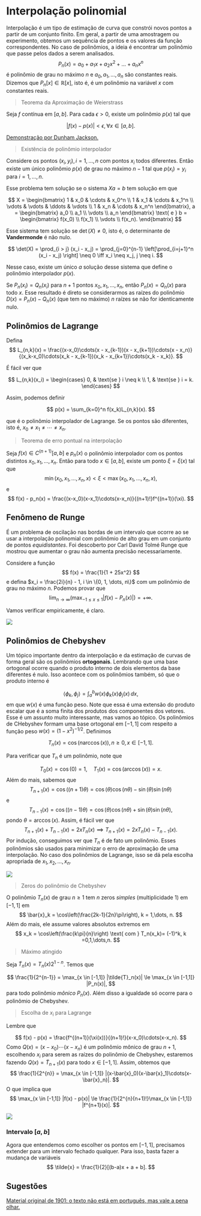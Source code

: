 # Interpolação polinomial 

Interpolação é um tipo de estimação de curva que constrói novos pontos a
partir de um conjunto finito. Em geral, a partir de uma amostragem ou
experimento, obtemos um sequência de pontos e os valores da função
correspondentes. No caso de polinômios, a ideia é encontrar um polinômio que
passe pelos dados a serem analisados. 
$$
P_n(x) = a_0 + a_1 x + a_2 x^2 + \dots + a_n x^n
$$
é polinômio de grau no máximo $n$ e $a_0, a_1, \dots, a_n$ são constantes
reais. Dizemos que $P_n[x] \in \mathbb{R}[x]$, isto é, é um polinômio na
variável $x$ com constantes reais. 

> Teorema da Aproximação de Weierstrass 

Seja $f$ contínua em $[a,b]$. Para cada $\epsilon > 0$, existe um polinômio
$p(x)$ tal que 

$$
|f(x) - p(x)| < \epsilon, \forall x \in [a,b].
$$

[Demonstração por Dunham Jackson.](http://vigo.ime.unicamp.br/MT401-2016/2012INPsuitesD1bis.pdf)

> Existência de polinômio interpolador

Considere os pontos $(x_i, y_i), i = 1, \dots, n$ com pontos 
$x_i$ todos diferentes. Então existe um único polinômio 
$p(x)$ de grau no máximo $n-1$ tal que $p(x_i) = y_i$ para
$i = 1, \dots, n$. 

Esse problema tem solução se o sistema $Xa = b$ tem solução
em que 

$$
X = \begin{bmatrix}
    1 & x_0 & \cdots & x_0^n \\
    1 & x_1 & \cdots & x_1^n \\
    \vdots & \vdots & \ddots & \vdots \\
    1 & x_n & \cdots & x_n^n
\end{bmatrix}, a = \begin{bmatrix}
    a_0 \\ a_1 \\ \vdots \\ a_n
\end{bmatrix} \text{ e } b = \begin{bmatrix}
    f(x_0) \\ f(x_1) \\ \vdots \\ f(x_n).
\end{bmatrix}
$$

Esse sistema tem solução se $\det(X) \neq 0$, isto é, o 
determinante de **Vandermonde** é não nulo. 

$$
\det(X) = \prod_{i > j} (x_i - x_j) = \prod_{j=0}^{n-1} 
\left[\prod_{i=j+1}^n (x_i - x_j) \right] \neq 0 \iff x_i \neq x_j, j \neq i.
$$

Nesse caso, existe um único $a$ solução desse sistema 
que define o polinômio interpolador $p(x)$. 

Se $P_n(x_i) = Q_n(x_i)$ para $n+1$ pontos $x_0, x_1, 
\dots, x_n$, então $P_n(x) = Q_n(x)$ para todo $x$. 
Esse resultado é direto se considerarmos as raízes 
do polinômio $D(x) = P_n(x) - Q_n(x)$ (que tem no máximo)
$n$ raízes se não for identicamente nulo.

## Polinômios de Lagrange 

Defina 
$$
L_{n,k}(x) = \frac{(x-x_0)\cdots(x - x_{k-1})(x - x_{k+1})\cdots(x - x_n)}{(x_k-x_0)\cdots(x_k - x_{k-1})(x_k - x_{k+1})\cdots(x_k - x_k)}.
$$

É fácil ver que 

$$
L_{n,k}(x_i) = \begin{cases}
    0, & \text{se } i \neq k \\
    1, & \text{se } i = k.
\end{cases}
$$

Assim, podemos definir 

$$
p(x) = \sum_{k=0}^n f(x_k)L_{n,k}(x). 
$$

que é o polinômio interpolador de Lagrange. Se os pontos 
são diferentes, isto é, $x_0 \neq x_1 \neq \cdots \neq x_n$.

> Teorema de erro pontual na interpolação

Seja $f(x) \in C^{(n+1)}[a,b]$ e $p_n(x)$ o polinômio 
interpolador com os pontos distintos $x_0, x_1, \dots, x_n$.
Então para todo $x \in [a,b]$, existe um ponto $\xi = \xi(x)$ 
tal que 
$$
\min(x_0, x_1, \dots, x_n, x) < \xi < \max(x_0, x_1, \dots, x_n, x),
$$
e 
$$
f(x) - p_n(x) = \frac{(x-x_0)(x-x_1)\cdots(x-x_n)}{(n+1)!}f^{(n+1)}(\xi).
$$

## Fenômeno de Runge

É um problema de oscilação nas bordas de um intervalo
que ocorre ao se usar a interpolação polinomial 
com polinômio de alto grau em um conjunto de pontos *equidistantes*. 
Foi descoberto por Carl David
Tolmé Runge que mostrou que aumentar o grau não 
aumenta precisão necessariamente. 

Considere a função 
$$
f(x) = \frac{1}{1 + 25x^2}
$$
e defina $x_i = \frac{2i}{n} - 1, i \in \{0, 1, \dots, n\}$
com um polinômio de grau no máximo $n$. Podemos provar que 
$$
\lim_{n \to \infty}\left(\max_{-1 \le x \le 1} |f(x) - P_n(x)|\right) = +
\infty. 
$$

Vamos verificar empiricamente, é claro. 

![](runge_phenomenon.png)

## Polinômios de Chebyshev

Um tópico importante dentro da interpolação 
e da estimação de curvas de forma geral são 
os polinômios **ortogonais**. Lembrando que uma
base ortogonal ocorre quando o produto interno 
de dois elementos da base diferentes é nulo. 
Isso acontece com os polinômios também, só 
que o produto interno é 

$$
\langle \phi_k, \phi_j \rangle = \int_a^b w(x)\phi_k(x)\phi_j(x) \, dx, 
$$
em que $w(x)$ é uma função peso. Note que essa 
é uma extensão do produto escalar que é a soma 
finita dos produtos dos componentes dos vetores. 
Esse é um assunto muito interessante, mas vamos 
ao tópico. Os polinômios de CHebyshev formam uma
base ortogonal em $[-1,1]$ com respeito a função
peso $w(x) = (1 - x^2)^{-1/2}$. Definimos 

$$
T_n(x) = \cos(n\arccos(x)), n \ge 0, x \in [-1,1].
$$

Para verificar que $T_n$ é um polinômio, note que 

$$
T_0(x) = \cos(0) = 1, \quad T_1(x) = \cos(\arccos(x)) = x.
$$
Além do mais, sabemos que 
$$
T_{n+1}(x) = \cos((n+1)\theta) = \cos(\theta)\cos(n\theta) - 
\sin(\theta)\sin(n\theta)
$$
e 
$$
T_{n-1}(x) = \cos((n-1)\theta) = \cos(\theta)\cos(n\theta) + 
\sin(\theta)\sin(n\theta),
$$
pondo $\theta = \arccos(x)$. Assim, é fácil ver que 
$$
T_{n+1}(x) + T_{n-1}(x) = 2xT_n(x) \implies T_{n+1}(x) = 2xT_n(x) -
T_{n-1}(x). 
$$
Por indução, conseguimos ver que $T_n$ é de fato
um polinômio. Esses polinômios são usados 
para minimizar o erro de aproximação de uma 
interpolação. No caso dos polinômios de Lagrange, 
isso se dá pela escolha apropriada de $x_1, x_2, \dots, x_n$. 

![](chebyshev_polynomials.png)

> Zeros do polinômio de Chebyshev

O polinômio $T_n(x)$ de grau $n \ge 1$ tem $n$ zeros *simples* 
(multiplicidade $1$) em $[-1,1]$ em 
$$
\bar{x}_k = \cos\left(\frac{2k-1}{2n}\pi\right), k = 1,\dots, n.
$$
Além do mais, ele assume valores absolutos extremos em 
$$
x_k = \cos\left(\frac{k\pi}{n}\right) \text{ com } T_n(x_k)= (-1)^k, k =0,1,\dots,n.
$$

> Máximo atingido 

Seja $\tilde{T}_n(x) = T_n(x)2^{1-n}$. Temos que 

$$
\frac{1}{2^{n-1}} = \max_{x \in [-1,1]} |\tilde{T}_n(x)| \le \max_{x \in
[-1,1]} |P_n(x)|, 
$$
para todo polinômio *mônico* $P_n(x)$. Além disso a igualdade só
ocorre para o polinômio de Chebyshev. 

> Escolha de $x_i$ para Lagrange

Lembre que 

$$
f(x) - p(x) = \frac{f^{(n+1)}(\xi(x))}{(n+1)!}(x-x_0)\cdots(x-x_n).
$$
Como $Q(x) = (x-x_0)\cdots(x-x_n)$ é um polinômio mônico de grau $n+1$, 
escolhendo $x_i$ para serem as raízes do polinômio de Chebyshev, estaremos
fazendo $Q(x) = \tilde{T}_{n+1}(x)$ para todo $x \in [-1,1]$. 
Assim, obtemos que 
$$
\frac{1}{2^{n}} = \max_{x \in [-1,1]} |(x-\bar{x}_0)(x-\bar{x}_1)\cdots(x-\bar{x}_n)|.
$$
O que implica que 
$$
\max_{x \in [-1,1]} |f(x) - p(x)| \le \frac{1}{2^{n}(n+1)!}\max_{x \in [-1,1]} |f^{n+1}(x)|.
$$

![](chebyshev_zeros.png)

### Intervalo $[a,b]$

Agora que entendemos como escolher os pontos em $[-1,1]$, precisamos
extender para um intervalo fechado qualquer. Para isso, basta fazer
a mudança de variáveis 
$$
\tilde{x} = \frac{1}{2}[(b-a)x + a + b].
$$

## Sugestões 

[Material original de 1901: o texto não está em português, 
mas vale a pena olhar.](https://archive.org/details/zeitschriftfrma12runggoog)